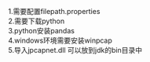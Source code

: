 1.需要配置filepath.properties  
2.需要下载python  
3.python安装pandas  
4.windows环境需要安装winpcap  
5.导入jpcapnet.dll 可以放到jdk的bin目录中  

